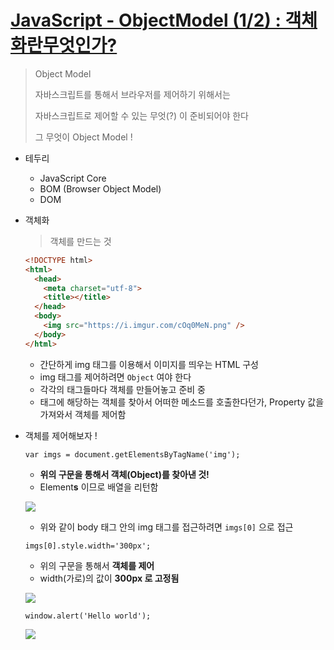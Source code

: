 # [JavaScript - ObjectModel (1/2) : 객체화란무엇인가?](https://opentutorials.org/course/1375/6622)

> Object Model 
>
> 자바스크립트를 통해서 브라우저를 제어하기 위해서는
>
> 자바스크립트로 제어할 수 있는 무엇(?) 이 준비되어야 한다
>
> 그 무엇이 Object Model !

- 테두리

  - JavaScript Core
  - BOM (Browser Object Model)
  - DOM

- 객체화

  > 객체를 만드는 것

  ```html
  <!DOCTYPE html>
  <html>
    <head>
      <meta charset="utf-8">
      <title></title>
    </head>
    <body>
      <img src="https://i.imgur.com/cOq0MeN.png" />
    </body>
  </html>
  ```

  - 간단하게 img 태그를 이용해서 이미지를 띄우는 HTML 구성
  - img 태그를 제어하려면 `Object` 여야 한다
  - 각각의 태그들마다 객체를 만들어놓고 준비 중
  - 태그에 해당하는 객체를 찾아서 어떠한 메소드를 호출한다던가, Property 값을 가져와서 객체를 제어함

- 객체를 제어해보자 !

  `var imgs = document.getElementsByTagName('img');`

  - **위의 구문을 통해서 객체(Object)를 찾아낸 것!**
  - Element**s** 이므로 배열을 리턴함

  ![](https://i.imgur.com/KAgRUI0.png)

  - 위와 같이 body 태그 안의 img 태그를 접근하려면 `imgs[0]` 으로 접근

  `imgs[0].style.width='300px';`

  - 위의 구문을 통해서 **객체를 제어**
  - width(가로)의 값이 **300px 로 고정됨**

  ![](https://i.imgur.com/VK7fBWV.png)

  `window.alert('Hello world');`

  ![](https://i.imgur.com/JhLhuD4.png)

  ​

  ​































